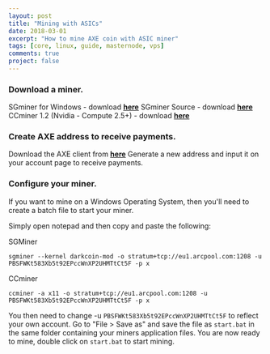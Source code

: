 ```yaml
---
layout: post
title: "Mining with ASICs"
date: 2018-03-01
excerpt: "How to mine AXE coin with ASIC miner"
tags: [core, linux, guide, masternode, vps]
comments: true
project: false
---
```

### Download a miner.

SGminer for Windows - download <a href="https://github.com/nicehash/sgminer/releases"><b>here</b></a>
SGminer Source - download <a href="https://github.com/nicehash/sgminer/releases"><b>here</b></a>
CCminer 1.2 (Nvidia - Compute 2.5+) - download <a href="https://github.com/cbuchner1/ccminer/releases/download/v1.2/ccminer-v1.2.zip"><b>here</b></a>

### Create AXE address to receive payments.

Download the AXE client from <a href="https://github.com/AXErunners/axe/releases"><b>here</b></a>
Generate a new address and input it on your account page to receive payments.

### Configure your miner.

If you want to mine on a Windows Operating System, then you'll need to create a batch file to start your miner.

Simply open notepad and then copy and paste the following:<br />

SGMiner<br />
```
sgminer --kernel darkcoin-mod -o stratum+tcp://eu1.arcpool.com:1208 -u PBSFWKt583Xb5t92EPccWnXP2UHMTtCt5F -p x
```
CCminer<br />
```
ccminer -a x11 -o stratum+tcp://eu1.arcpool.com:1208 -u PBSFWKt583Xb5t92EPccWnXP2UHMTtCt5F -p x
```
You then need to change -u `PBSFWKt583Xb5t92EPccWnXP2UHMTtCt5F` to reflect your own account. Go to "File > Save as" and save the file as `start.bat` in the same folder containing your miners application files. You are now ready to mine, double click on `start.bat` to start mining.
